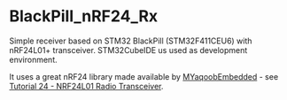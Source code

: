 # BlackPill_nRF24_Rx
Simple receiver based on STM32 BlackPill (STM32F411CEU6) with nRF24L01+ transceiver.  STM32CubeIDE us used as development environment.

It uses a great nRF24 library made available by [MYaqoobEmbedded](https://github.com/MYaqoobEmbedded) - see [Tutorial 24 - NRF24L01 Radio Transceiver](https://github.com/MYaqoobEmbedded/STM32-Tutorials/tree/master/Tutorial%2024%20-%20NRF24L01%20Radio%20Transceiver).

